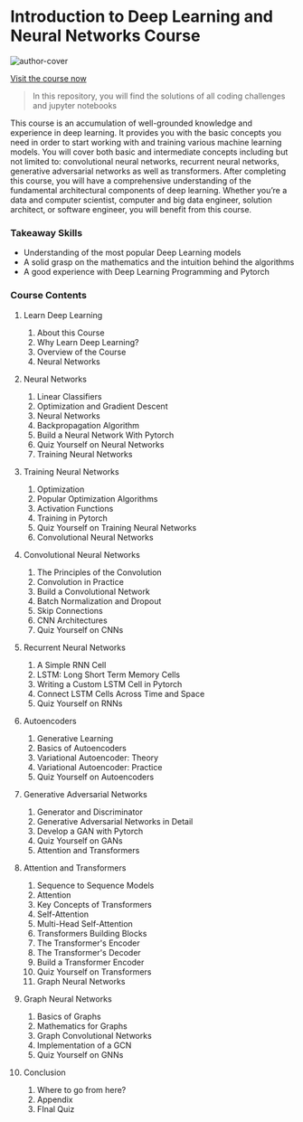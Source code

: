 # Introduction to Deep Learning and Neural Networks Course
![author-cover](https://www.educative.io/cdn-cgi/image/f=auto,fit=cover,w=600/v2api/collection/6106336682049536/5913266013339648/image/5924424437465088)



[Visit the course now](https://www.educative.io/courses/intro-deep-learning/)



> In this repository, you will find the solutions of all coding challenges and jupyter notebooks

This course is an accumulation of well-grounded knowledge and experience in deep learning. It provides you with the basic concepts you need in order to start working with and training various machine learning models. You will cover both basic and intermediate concepts including but not limited to: convolutional neural networks, recurrent neural networks, generative adversarial networks as well as transformers. After completing this course, you will have a comprehensive understanding of the fundamental architectural components of deep learning. Whether you’re a data and computer scientist, computer and big data engineer, solution architect, or software engineer, you will benefit from this course.



### Takeaway Skills

- Understanding of the most popular Deep Learning models
- A solid grasp on the mathematics and the intuition behind the algorithms
- A good experience with Deep Learning Programming and Pytorch



### Course Contents

1. Learn Deep Learning
   1. About this Course
   2. Why Learn Deep Learning?
   3. Overview of the Course
   4. Neural Networks
2. Neural Networks
   1. Linear Classifiers
   2. Optimization and Gradient Descent
   3. Neural Networks
   4. Backpropagation Algorithm
   5. Build a Neural Network With Pytorch
   6. Quiz Yourself on Neural Networks
   7. Training Neural Networks
3. Training Neural Networks
   1. Optimization
   2. Popular Optimization Algorithms
   3. Activation Functions
   4. Training in Pytorch
   5. Quiz Yourself on Training Neural Networks
   6. Convolutional Neural Networks
4. Convolutional Neural Networks
   1. The Principles of the Convolution
   2. Convolution in Practice
   3. Build a Convolutional Network
   4. Batch Normalization and Dropout
   5. Skip Connections
   6. CNN Architectures
   7. Quiz Yourself on CNNs
5. Recurrent Neural Networks
   1. A Simple RNN Cell
   2. LSTM: Long Short Term Memory Cells
   3. Writing a Custom LSTM Cell in Pytorch
   4. Connect LSTM Cells Across Time and Space
   5. Quiz Yourself on RNNs
6. Autoencoders
   1. Generative Learning
   2. Basics of Autoencoders
   3. Variational Autoencoder: Theory
   4. Variational Autoencoder: Practice
   5. Quiz Yourself on Autoencoders
      
7. Generative Adversarial Networks
   1. Generator and Discriminator
   2. Generative Adversarial Networks in Detail
   3. Develop a GAN with Pytorch
   4. Quiz Yourself on GANs
   5. Attention and Transformers
8. Attention and Transformers
   1. Sequence to Sequence Models
   2. Attention
   3. Key Concepts of Transformers
   4. Self-Attention
   5. Multi-Head Self-Attention
   6. Transformers Building Blocks
   7. The Transformer's Encoder
   8. The Transformer's Decoder
   9. Build a Transformer Encoder
   10. Quiz Yourself on Transformers
   11. Graph Neural Networks
9. Graph Neural Networks
   1. Basics of Graphs
   2. Mathematics for Graphs
   3. Graph Convolutional Networks
   4. Implementation of a GCN
   5. Quiz Yourself on GNNs
10. Conclusion
    1. Where to go from here?
    2. Appendix
    3. FInal Quiz
